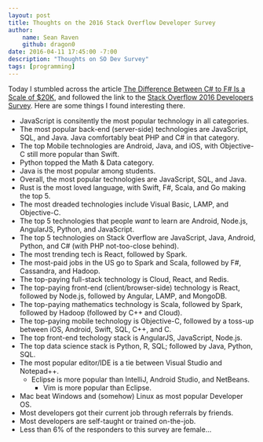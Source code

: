 ```yaml
---
layout: post
title: Thoughts on the 2016 Stack Overflow Developer Survey
author:
    name: Sean Raven
    github: dragon0
date: 2016-04-11 17:45:00 -7:00
description: "Thoughts on SO Dev Survey"
tags: [programming]
---
```


Today I stumbled across the article
[The Difference Between C# to F# Is a Scale of $20K](https://visualstudiomagazine.com/articles/2016/04/04/csharp-fsharp-salaries-stack-overflow.aspx),
and followed the link to the [Stack Overflow 2016 Developers Survey](http://stackoverflow.com/research/developer-survey-2016).
Here are some things I found interesting there.

- JavaScript is consitently the most popular technology in all categories.
- The most popular back-end (server-side) technologies are JavaScript, SQL, and Java.
  Java comfortably beat PHP and C# in that category.
- The top Mobile technologies are Android, Java, and iOS, with Objective-C still more popular than Swift.
- Python topped the Math & Data category.
- Java is the most popular among students.
- Overall, the most popular technologies are JavaScript, SQL, and Java.
- Rust is the most loved language, with Swift, F#, Scala, and Go making the top 5.
- The most dreaded technologies include Visual Basic, LAMP, and Objective-C.
- The top 5 technologies that people *want* to learn are Android, Node.js, AngularJS, Python, and JavaScript.
- The top 5 technologies on Stack Overflow are JavaScript, Java, Android, Python, and C# (with PHP not-too-close behind).
- The most trending tech is React, followed by Spark.
- The most-paid jobs in the US go to Spark and Scala, followed by F#, Cassandra, and Hadoop.
- The top-paying full-stack technology is Cloud, React, and Redis.
- The top-paying front-end (client/browser-side) technology is React, followed by Node.js, followed by Angular, LAMP, and MongoDB.
- The top-paying mathematics technology is Scala, followed by Spark, followed by Hadoop (followed by C++ and Cloud).
- The top-paying mobile technology is Objective-C, followed by a toss-up between iOS, Android, Swift, SQL, C++, and C.
- The top front-end techology stack is AngularJS, JavaScript, Node.js.
- The top data science stack is Python, R, SQL; followed by Java, Python, SQL.
- The most popular editor/IDE is a tie between Visual Studio and Notepad++.
  - Eclipse is more popular than IntelliJ, Android Studio, and NetBeans.
    - Vim is more popular than Eclipse.
- Mac beat Windows and (somehow) Linux as most popular Developer OS.
- Most developers got their current job through referrals by friends.
- Most developers are self-taught or trained on-the-job.
- Less than 6% of the responders to this survey are female...
